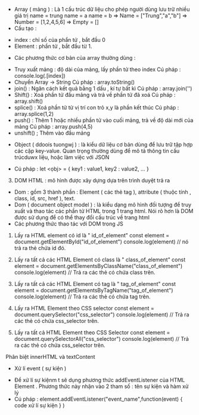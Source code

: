 - Array ( mảng ) : Là 1 cấu trúc dữ liệu cho phép người dùng lưu trữ nhiều giá trị
name = trung
name = a
name  = b
=> Name = ["Trung","a","b"]
=> Number = [1,2,4,5,6]
=> Empty = []
- Cấu tạo : 
+ index : chỉ số của phẩn tử , bắt đầu 0
+ Element : phần tử , bắt đầu từ 1.
- Các phương thức cơ bản của array thường dùng :
+ Truy xuất mảng : độ dài của mảng, lấy phần tử theo index
Cú pháp : console.log(<array>.[index])
+ Chuyển Array -> String
Cú pháp : array.toString()
+ join() : Ngăn cách kết quả bằng 1 dấu , kí tự bất kì
Cú pháp : array.join('')
+ Shift() : Xoá phần tử đầu mảng và trả về phần tử đã xoá
Cú pháp : array.shift()
+ splice() : Xoá phần tử từ vị trí con trỏ x,y là phần kết thúc
Cú pháp : array.splice(1,2)
+ push() : Thêm 1 hoặc nhiều phần tử vào cuối mảng, trả về độ dài mới của mảng
Cú pháp : array.push(4,5)
+ unshift() ; Thêm vào đầu mảng


- Object ( ddoois tuongwj ) : là kiểu dữ liệu cơ bản dùng để lưu trữ tập hợp các cặp key-value. Quan trọng thường dùng để mô tả thông tin cấu trúcduwx liệu, hoặc làm việc với JSON
+ Cú pháp : 
let <ọbj> = {
    key1 : value1,
    key2 : value2,
    ...
}

3. DOM HTML : mô hình được xây dựng dựa trên trình duyệt trả ra
- Dom : gồm 3 thành phần : Element ( các thẻ tag ), attribute ( thuộc tính , class, id, src, href ), text.
- Dom ( document object model ) : là kiểu dạng mô hình đối tượng để truy xuất và thao tác các phần tử HTML trong 1 trang html. Nói rõ hơn là DOM được sử dụng để có thể thay đổi cấu trúc về trang html
- Các phương thức thao tác với DOM trong JS
1. Lấy ra HTML element có id là " id_of_element" 
const element = document.getElementById("id_of_element")
console.log(element) // nó trả ra thẻ chứa id đó.

2. Lấy ra tất cả các HTML Element có class là " class_of_element" 
const element = document.getElementsByClassName("class_of_element")
console.log(element) // Trả ra các thẻ có chứa class trên.

3. Lấy ra tất cả các HTML Element có tag là " tag_of_element" 
const element = document.getElementsByTagName("tag_of_element")
console.log(element) // Trả ra các thẻ có chứa tag trên.

4. Lấy ra HTML Element theo CSS selector
const element = document.querySelector("css_selector")
console.log(element) // Trả ra các thẻ có chứa css_selector trên.

5. Lấy ra tất cả HTML Element theo CSS Selector
const element = document.querySelectorAll("css_selector")
console.log(element) // Trả ra các thẻ có chứa css_selector trên.

Phân biệt innerHTML và textContent
- Xử lí event ( sự kiện )
+ Để xử lí sự kiệnm t sẽ dụng phương thức addEventListener của HTML Element . Phương thức này nhận vào 2 tham số : tên sự kiện và hàm xử lý
+ Cú pháp : element.addEventListener("event_name",function(event) {
    code xử lí sự kiện
} )